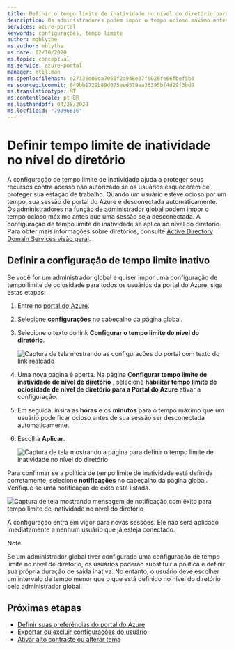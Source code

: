 ```yaml
---
title: Definir o tempo limite de inatividade no nível do diretório para os usuários do portal do Azure | Microsoft Docs
description: Os administradores podem impor o tempo ocioso máximo antes que uma sessão seja desconectada. A política de tempo limite de inatividade é definida no nível do diretório.
services: azure-portal
keywords: configurações, tempo limite
author: mgblythe
ms.author: mblythe
ms.date: 02/10/2020
ms.topic: conceptual
ms.service: azure-portal
manager: mtillman
ms.openlocfilehash: e27135d09da7060f2a948e37f6026fe66fbef5b3
ms.sourcegitcommit: 849bb1729b89d075eed579aa36395bf4d29f3bd9
ms.translationtype: MT
ms.contentlocale: pt-BR
ms.lasthandoff: 04/28/2020
ms.locfileid: "79096616"
---
```

# <a name="set-directory-level-inactivity-timeout"></a>Definir tempo limite de inatividade no nível do diretório

A configuração de tempo limite de inatividade ajuda a proteger seus recursos contra acesso não autorizado se os usuários esquecerem de proteger sua estação de trabalho. Quando um usuário esteve ocioso por um tempo, sua sessão de portal do Azure é desconectada automaticamente. Os administradores na [função de administrador global](../active-directory/users-groups-roles/directory-assign-admin-roles.md#global-administrator--company-administrator) podem impor o tempo ocioso máximo antes que uma sessão seja desconectada. A configuração de tempo limite de inatividade se aplica ao nível do diretório. Para obter mais informações sobre diretórios, consulte [Active Directory Domain Services visão geral](/windows-server/identity/ad-ds/get-started/virtual-dc/active-directory-domain-services-overview).

## <a name="configure-the-inactive-timeout-setting"></a>Definir a configuração de tempo limite inativo

Se você for um administrador global e quiser impor uma configuração de tempo limite de ociosidade para todos os usuários da portal do Azure, siga estas etapas:

1. Entre no [portal do Azure](https://portal.azure.com).
2. Selecione **configurações** no cabeçalho da página global.
3. Selecione o texto do link **Configurar o tempo limite do nível do diretório**.

    ![Captura de tela mostrando as configurações do portal com texto do link realçado](./media/admin-timeout/settings.png)

4. Uma nova página é aberta. Na página **Configurar tempo limite de inatividade de nível de diretório** , selecione **habilitar tempo limite de ociosidade de nível de diretório para a Portal do Azure** ativar a configuração.
5. Em seguida, insira as **horas** e os **minutos** para o tempo máximo que um usuário pode ficar ocioso antes de sua sessão ser desconectada automaticamente.
6. Escolha **Aplicar**.

    ![Captura de tela mostrando a página para definir o tempo limite de inatividade no nível do diretório](./media/admin-timeout/configure.png)

Para confirmar se a política de tempo limite de inatividade está definida corretamente, selecione **notificações** no cabeçalho da página global. Verifique se uma notificação de êxito está listada.

  ![Captura de tela mostrando mensagem de notificação com êxito para tempo limite de inatividade no nível do diretório](./media/admin-timeout/confirmation.png)

A configuração entra em vigor para novas sessões. Ele não será aplicado imediatamente a nenhum usuário que já esteja conectado.

> [!NOTE]
> Se um administrador global tiver configurado uma configuração de tempo limite no nível de diretório, os usuários poderão substituir a política e definir sua própria duração de saída inativa. No entanto, o usuário deve escolher um intervalo de tempo menor que o que está definido no nível do diretório pelo administrador global.
>

## <a name="next-steps"></a>Próximas etapas

* [Definir suas preferências do portal do Azure](set-preferences.md)
* [Exportar ou excluir configurações do usuário](azure-portal-export-delete-settings.md)
* [Ativar alto contraste ou alterar tema](azure-portal-change-theme-high-contrast.md)
